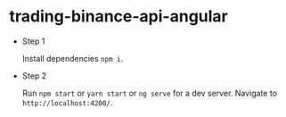 # trading-binance-api-angular

- Step 1

  Install dependencies `npm i`.

- Step 2

  Run `npm start` or `yarn start` or `ng serve` for a dev server. Navigate to `http://localhost:4200/`.
